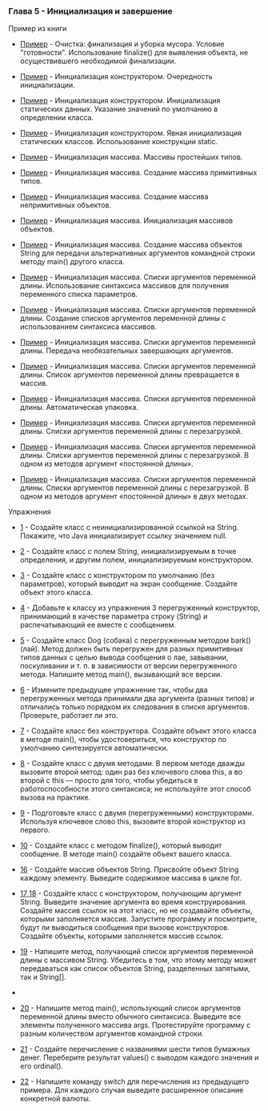 ### Глава 5 - Инициализация и завершение

Пример из книги

* [Пример](src/p5/initialization/examples/finalize/TerminationCondition.java) - Очистка: финализация и уборка мусора. Условие "готовности". Использование finalize() для выявления объекта, не осуществившего необходимой финализации.

* [Пример](src/p5/initialization/examples/constructorinitialization/orderinit/OrderOfInitialization.java) - Инициализация конструктором. Очередность инициализации.

* [Пример](src/p5/initialization/examples/constructorinitialization/staticinit/StaticInitialization.java) - Инициализация конструктором. Инициализация статических данных. Указание значений по умолчанию в определении класса.

* [Пример](src/p5/initialization/examples/constructorinitialization/explicit/ExpclicitStatic.java) - Инициализация конструктором. Явная инициализация статических классов. Использование конструкции static.

* [Пример](src/p5/initialization/examples/arraysinit/ArraysOfPrimitives.java) - Инициализация массива. Массивы простейших типов.

* [Пример](src/p5/initialization/examples/arraysinit/ArrayNew.java) - Инициализация массива. Создание массива примитивных типов.

* [Пример](src/p5/initialization/examples/arraysinit/ArrayClassObj.java) - Инициализация массива. Создание массива непримитивных объектов.

* [Пример](src/p5/initialization/examples/arraysinit/ArrayInit.java) - Инициализация массива. Инициализация массивов объектов.

* [Пример](src/p5/initialization/examples/arraysinit/DynamicArray.java) - Инициализация массива. Создание массива объектов String для передачи альтернативных аргументов командной строки методу main() другого класса.

* [Пример](src/p5/initialization/examples/arraysinit/args/VarArgs.java) - Инициализация массива. Списки аргументов переменной длины. Использование синтаксиса массивов для получения переменного списка параметров.

* [Пример](src/p5/initialization/examples/arraysinit/args/NewVarArgs.java) - Инициализация массива. Списки аргументов переменной длины. Создание списков аргументов переменной длины с использованием синтаксиса массивов.

* [Пример](src/p5/initialization/examples/arraysinit/args/OptionalTrailingArguments.java) - Инициализация массива. Списки аргументов переменной длины. Передача необязательных завершающих аргументов.

* [Пример](src/p5/initialization/examples/arraysinit/args/VarargType.java) - Инициализация массива. Списки аргументов переменной длины. Список аргументов переменной длины превращается в массив.

* [Пример](src/p5/initialization/examples/arraysinit/args/AutoboxingVarargs.java) - Инициализация массива. Списки аргументов переменной длины. Автоматическая упаковка.

* [Пример](src/p5/initialization/examples/arraysinit/args/OverloadingVarargs.java) - Инициализация массива. Списки аргументов переменной длины. Списки аргументов переменной длины с перезагрузкой.

* [Пример](src/p5/initialization/examples/arraysinit/args/OverloadingVarargs2.java) - Инициализация массива. Списки аргументов переменной длины. Списки аргументов переменной длины с перезагрузкой. В одном из методов аргумент «постоянной длины».

* [Пример](src/p5/initialization/examples/arraysinit/args/OverloadingVarargs3.java) - Инициализация массива. Списки аргументов переменной длины. Списки аргументов переменной длины с перезагрузкой. В одном из методов аргумент «постоянной длины» в двух методах.

Упражнения

* [1](src/p5/initialization/exercises/ex1/DefaultInit.java) - Создайте класс с неинициализированной ссылкой на String. Покажите, что Java инициализирует ссылку значением null.

* [2](src/p5/initialization/exercises/ex2/TwoObjConstrAndInit.java) - Создайте класс с полем String, инициализируемым в точке определения, и другим полем, инициализируемым конструктором.

* [3](src/p5/initialization/exercises/ex3/DefaultConstructor.java) - Создайте класс с конструктором по умолчанию (без параметров), который выводит на экран сообщение. Создайте объект этого класса.

* [4](src/p5/initialization/exercises/ex4/OverConstructors.java) - Добавьте к классу из упражнения 3 перегруженный конструктор, принимающий в качестве параметра строку (String) и распечатывающий ее вместе с сообщением.

* [5](src/p5/initialization/exercises/ex5/OverMethod.java) - Создайте класс Dog (собака) с перегруженным методом bark() (лай). Метод должен быть перегружен для разных примитивных типов данных с целью вывода сообщения о лае, завывании, поскуливании и т. п. в зависимости от версии перегруженного метода. Напишите метод main(), вызывающий все версии.

* [6](src/p5/initialization/exercises/ex6/ReverseOverMethod.java) - Измените предыдущее упражнение так, чтобы два перегруженных метода принимали два аргумента (разных типов) и отличались только порядком их следования в списке аргументов. Проверьте, работает ли это.

* [7](src/p5/initialization/exercises/ex7/WithoutConstructor.java) - Создайте класс без конструктора. Создайте объект этого класса в методе main(), чтобы удостовериться, что конструктор по умолчанию синтезируется автоматически.

* [8](src/p5/initialization/exercises/ex8/This.java) - Создайте класс с двумя методами. В первом методе дважды вызовите второй метод: один раз без ключевого слова this, а во второй с this — просто для того, чтобы убедиться в работоспособности этого синтаксиса; не используйте этот способ вызова на практике.

* [9](src/p5/initialization/exercises/ex9/OverrideConstructor.java) - Подготовьте класс с двумя (перегруженными) конструкторами. Используя ключевое слово this, вызовите второй конструктор из первого.

* [10](src/p5/initialization/exercises/ex10/Finalize.java) - Создайте класс с методом finalize(), который выводит сообщение. В методе main() создайте объект вашего класса.

* [16](src/p5/initialization/exercises/ex16/ArraysString.java) - Создайте массив объектов String. Присвойте объект String каждому элементу. Выведите содержимое массива в цикле for.

* [17 18](src/p5/initialization/exercises/ex18/ArraysStringWithConctructor.java) - Создайте класс с конструктором, получающим аргумент String. Выведите значение аргумента во время конструирования. Создайте массив ссылок на этот класс, но не создавайте объекты, которыми заполняется массив. Запустите программу и посмотрите, будут ли выводиться сообщения при вызове конструкторов. Создайте объекты, которыми заполняется массив ссылок.

* [19](src/p5/initialization/exercises/ex19/StringVarargs.java) - Напишите метод, получающий список аргументов переменной длины с массивом String. Убедитесь в том, что этому методу может передаваться как  список объектов String, разделенных запятыми, так и String[].
* 
* [20](src/p5/initialization/exercises/ex20/OutputMainArgs.java) - Напишите метод main(), использующий список аргументов переменной длины вместо обычного синтаксиса. Выведите все элементы полученного массива args. Протестируйте программу с разным количеством аргументов командной строки.

* [21](src/p5/initialization/exercises/ex21/EnumsValOrd.java) - Создайте перечисление с названиями шести типов бумажных денег. Переберите результат values() с выводом каждого значения и его ordinal().

* [22](src/p5/initialization/exercises/ex22/Enums.java) - Напишите команду switch для перечисления из предыдущего примера. Для каждого случая выведите расширенное описание конкретной валюты.
